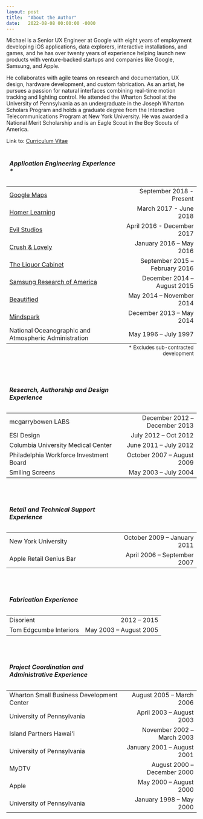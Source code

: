 ```yaml
---
layout: post
title:  "About the Author"
date:   2022-08-08 00:00:00 -0000
---
```


Michael is a Senior UX Engineer at Google with eight years of employment developing iOS applications, data explorers, interactive installations, and games, and he has over twenty years of experience helping launch new products with venture-backed startups and companies like Google, Samsung, and Apple.<!--break--> 

He collaborates with agile teams on research and documentation, UX design, hardware development, and custom fabrication. As an artist, he pursues a passion for natural interfaces combining real-time motion tracking and lighting control. He attended the Wharton School at the University of Pennsylvania as an undergraduate in the Joseph Wharton Scholars Program and holds a graduate degree from the Interactive Telecommunications Program at New York University. He was awarded a National Merit Scholarship and is an Eagle Scout in the Boy Scouts of America.

Link to: [Curriculum Vitae](http://secretatomics.com/curriculum_vitae.pdf)

<table style="width:100%">
	<thead><tr><td><h5>Application Engineering Experience *</h5></td><td></td></tr></thead>
		<tr><td><a href="/professional_experience_08082022#google-maps">Google Maps</a></td><td align="right">September 2018 - Present</td></tr>
		<tr><td><a href="/professional_experience_08082022#homer-learning">Homer Learning</a></td><td align="right">March 2017 - June 2018</td></tr>
		<tr><td><a href="/professional_experience_08082022#evil-studios">Evil Studios</a></td><td align="right">April 2016 - December 2017</td></tr>
		<tr><td><a href="/professional_experience_08082022#crush-and-lovely">Crush & Lovely</a></td><td align="right">January 2016 – May 2016</td></tr>
		<tr><td><a href="/professional_experience_08082022#liquor-cabinet">The Liquor Cabinet</a></td><td align="right">September 2015 – February 2016</td></tr>
		<tr><td><a href="/professional_experience_08082022#samsung">Samsung Research of America</a></td><td align="right">December 2014 – August 2015</td></tr>
		<tr><td><a href="/professional_experience_08082022#beautified">Beautified</a></td><td align="right">May 2014 – November 2014</td></tr>
		<tr><td><a href="/professional_experience_08082022#mindspark">Mindspark</a></td><td align="right">December 2013 – May 2014</td></tr>
		<tr><td>National Oceanographic and Atmospheric Administration</td><td align="right">May 1996 – July 1997</td></tr>
		<tfoot><tr><td></td><td align="right"><sub>* Excludes sub-contracted development</sub></td></tr></tfoot>
</table>
<br>
<table style="width:100%">
	<thead><tr><td><h5>Research, Authorship and Design Experience</h5></td><td></td></tr></thead>
		<tr><td>mcgarrybowen LABS</td><td align="right">December 2012 – December 2013</td></tr>
		<tr><td>ESI Design</td><td align="right">July 2012 – Oct 2012</td></tr>
		<tr><td>Columbia University Medical Center</td><td align="right">June 2011 – July 2012</td></tr>
		<tr><td>Philadelphia Workforce Investment Board</td><td align="right">October 2007 – August 2009</td></tr>
		<tr><td>Smiling Screens</td><td align="right">May 2003 – July 2004</td></tr>
</table>
<br>
<table style="width:100%">
	<thead><tr><td><h5>Retail and Technical Support Experience</h5></td><td></td></tr></thead>
		<tr><td>New York University</td><td align="right">October 2009 – January 2011</td></tr>
		<tr><td>Apple Retail Genius Bar</td><td align="right">April 2006 – September 2007</td></tr>
</table>
<br>
<table style="width:100%">
	<thead><tr><td><h5>Fabrication Experience</h5></td><td></td></tr></thead>
		<tr><td>Disorient</td><td align="right">2012 – 2015</td></tr>
		<tr><td>Tom Edgcumbe Interiors</td><td align="right">May 2003 – August 2005</td></tr>
</table>
<br>
<table style="width:100%">
	<thead><tr><td><h5>Project Coordination and Administrative Experience</h5></td><td></td></tr></thead>
		<tr><td>Wharton Small Business Development Center</td><td align="right">August 2005 – March 2006</td></tr>
		<tr><td>University of Pennsylvania</td><td align="right">April 2003 – August 2003</td></tr>
		<tr><td>Island Partners Hawai'i</td><td align="right">November 2002 – March 2003</td></tr>
		<tr><td>University of Pennsylvania</td><td align="right">January 2001 – August 2001</td></tr>
		<tr><td>MyDTV</td><td align="right">August 2000 – December 2000</td></tr>
		<tr><td>Apple</td><td align="right">May 2000 – August 2000</td></tr>
		<tr><td>University of Pennsylvania</td><td align="right">January 1998 – May 2000</td></tr>
</table>